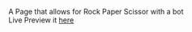 A Page that allows for Rock Paper Scissor with a bot  
Live Preview it [here](https://jianhua-deng.github.io/JS-Rock_Paper_Scissors/)
